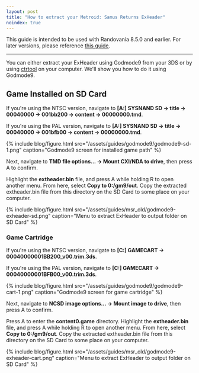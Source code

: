 ```yaml
---
layout: post
title: "How to extract your Metroid: Samus Returns ExHeader"
noindex: true
---
```

This guide is intended to be used with Randovania 8.5.0 and earlier. For later versions, please reference [this guide](https://randovania.org/guides/decrypted-copy).

---
You can either extract your ExHeader using Godmode9 from your 3DS or by using [ctrtool](https://github.com/3DSGuy/Project_CTR/releases/tag/ctrtool-v1.2.0) on your computer. We'll show you how to do it using Godmode9.

## Game Installed on SD Card

If you're using the NTSC version, navigate to **[A:] SYSNAND SD -> title -> 00040000 -> 001bb200 -> content -> 00000000.tmd**.

If you're using the PAL version, navigate to **[A:] SYSNAND SD -> title -> 00040000 -> 001bfb00 -> content -> 00000000.tmd**.

{% include blog/figure.html src="/assets/guides/godmode9/godmode9-sd-1.png" caption="Godmode9 screen for installed game path" %}

Next, navigate to **TMD file options... -> Mount CXI/NDA to drive**, then press A to confirm.

Highlight the **extheader.bin** file, and press A while holding R to open another menu. From here, select **Copy to 0:/gm9/out**. Copy the extracted extheader.bin file from this directory on the SD Card to some place on your computer.

{% include blog/figure.html src="/assets/guides/msr_old/godmode9-exheader-sd.png" caption="Menu to extract ExHeader to output folder on SD Card" %}

### Game Cartridge

If you're using the NTSC version, navigate to **[C:] GAMECART -> 00040000001BB200_v00.trim.3ds**.

If you're using the PAL version, navigate to **[C:] GAMECART -> 00040000001BFB00_v00.trim.3ds**.

{% include blog/figure.html src="/assets/guides/godmode9/godmode9-cart-1.png" caption="Godmode9 screen for game cartridge" %}

Next, navigate to **NCSD image options... -> Mount image to drive**, then press A to confirm.

Press A to enter the **content0.game** directory. Highlight the **extheader.bin** file, and press A while holding R to open another menu. From here, select **Copy to 0:/gm9/out**. Copy the extracted extheader.bin file from this directory on the SD Card to some place on your computer.

{% include blog/figure.html src="/assets/guides/msr_old/godmode9-exheader-cart.png" caption="Menu to extract ExHeader to output folder on SD Card" %}
